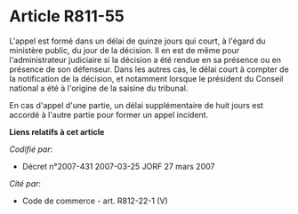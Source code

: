 # Article R811-55

L'appel est formé dans un délai de quinze jours qui court, à l'égard du ministère public, du jour de la décision. Il en est
de même pour l'administrateur judiciaire si la décision a été rendue en sa présence ou en présence de son défenseur. Dans les
autres cas, le délai court à compter de la notification de la décision, et notamment lorsque le président du Conseil national
a été à l'origine de la saisine du tribunal.

En cas d'appel d'une partie, un délai supplémentaire de huit jours est accordé à l'autre partie pour former un appel
incident.

**Liens relatifs à cet article**

_Codifié par_:

  - Décret n°2007-431 2007-03-25 JORF 27 mars 2007

_Cité par_:

  - Code de commerce - art. R812-22-1 (V)
